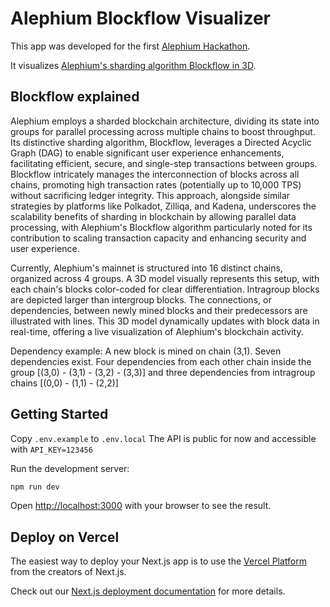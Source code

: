 # Alephium Blockflow Visualizer

This app was developed for the first [Alephium Hackathon](https://alephium.org/hackathon/).

It visualizes [Alephium's sharding algorithm Blockflow in 3D](https://medium.com/@alephium/an-introduction-to-blockflow-alephiums-sharding-algorithm-bbbf318c3402).


## Blockflow explained
Alephium employs a sharded blockchain architecture, dividing its state into groups for parallel processing across multiple chains to boost throughput. Its distinctive sharding algorithm, Blockflow, leverages a Directed Acyclic Graph (DAG) to enable significant user experience enhancements, facilitating efficient, secure, and single-step transactions between groups. Blockflow intricately manages the interconnection of blocks across all chains, promoting high transaction rates (potentially up to 10,000 TPS) without sacrificing ledger integrity. This approach, alongside similar strategies by platforms like Polkadot, Zilliqa, and Kadena, underscores the scalability benefits of sharding in blockchain by allowing parallel data processing, with Alephium's Blockflow algorithm particularly noted for its contribution to scaling transaction capacity and enhancing security and user experience.

Currently, Alephium's mainnet is structured into 16 distinct chains, organized across 4 groups. A 3D model visually represents this setup, with each chain's blocks color-coded for clear differentiation. Intragroup blocks are depicted larger than intergroup blocks. The connections, or dependencies, between newly mined blocks and their predecessors are illustrated with lines. This 3D model dynamically updates with block data in real-time, offering a live visualization of Alephium's blockchain activity.

Dependency example: A new block is mined on chain (3,1). Seven dependencies exist. Four dependencies from each other chain inside the group [(3,0) - (3,1) - (3,2) - (3,3)] and three dependencies from intragroup chains [(0,0) - (1,1) - (2,2)]


## Getting Started

Copy ```.env.example``` to ```.env.local```
The API is public for now and accessible with ```API_KEY=123456```


Run the development server:

```bash
npm run dev
```

Open [http://localhost:3000](http://localhost:3000) with your browser to see the result.

## Deploy on Vercel

The easiest way to deploy your Next.js app is to use the [Vercel Platform](https://vercel.com/new?utm_medium=default-template&filter=next.js&utm_source=create-next-app&utm_campaign=create-next-app-readme) from the creators of Next.js.

Check out our [Next.js deployment documentation](https://nextjs.org/docs/deployment) for more details.
